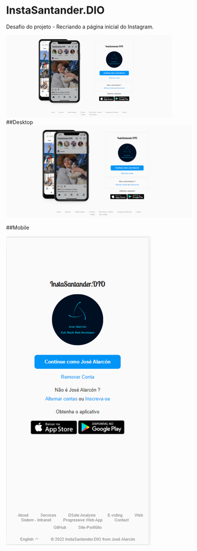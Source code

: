 # InstaSantander.DIO
Desafio do projeto - Recriando a página inicial do Instagram.

 <img src="/assets/img/animate.gif" alt="Gif animado">
 ##Desktop
 <img src="/assets/img/main1.png" alt="Page desktop">

 ##Mobile
 
<img src="/assets/img/mobile.png" alt="Page mobile">

